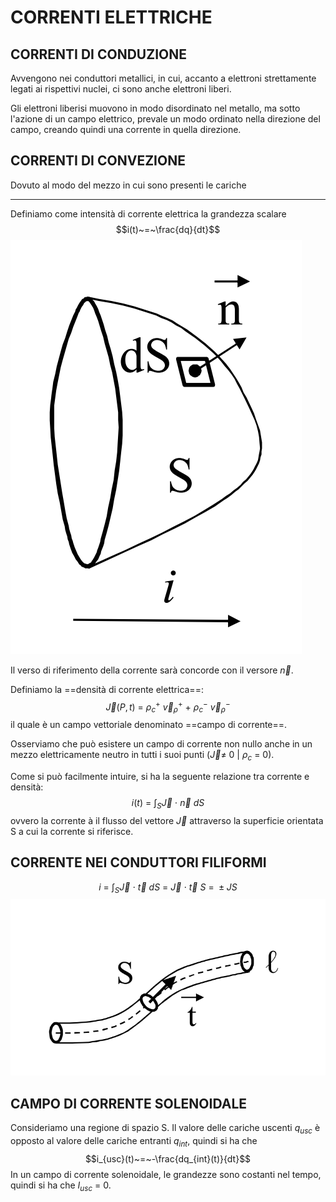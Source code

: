 # CORRENTI ELETTRICHE
## CORRENTI DI CONDUZIONE
Avvengono nei conduttori metallici, in cui, accanto a elettroni strettamente legati ai rispettivi nuclei, ci sono anche elettroni liberi.

Gli elettroni liberisi muovono in modo disordinato nel metallo, ma sotto l'azione di un campo elettrico, prevale un modo ordinato nella direzione del campo, creando quindi una corrente in quella direzione.

## CORRENTI DI CONVEZIONE
Dovuto al modo del mezzo in cui sono presenti le cariche

----

Definiamo come intensità di corrente elettrica la grandezza scalare
$$i(t)~=~\frac{dq}{dt}$$
![Immagine Correnti Elettriche 1|300](../Images/Correnti_Elettriche_1.png)

Il verso di riferimento della corrente sarà concorde con il versore $\vec{n}$.

Definiamo la ==densità di corrente elettrica==:
$$\vec{J}(P,t)~=~\rho_c^+~\vec{v}_{\rho}^+~+~\rho_c^-~\vec{v}_{\rho}^-$$
il quale è un campo vettoriale denominato ==campo di corrente==.

Osserviamo che può esistere un campo di corrente non nullo anche in un mezzo elettricamente neutro in tutti i suoi punti ($\vec{J}\neq~0~|~\rho_c~=~0$).

Come si può facilmente intuire, si ha la seguente relazione tra corrente e densità:
$$i(t)~=~\int_S{\vec{J}~\cdot~\vec{n}~dS}$$
ovvero la corrente à il flusso del vettore $\vec{J}$ attraverso la superficie orientata S a cui la corrente si riferisce.

## CORRENTE NEI CONDUTTORI FILIFORMI
$$i~=~\int_S{\vec{J}~\cdot~\vec{t}~dS}~=~\vec{J}~\cdot~\vec{t}~S~=~\pm JS$$
![Immagine Correnti Elettriche 2|500](../Images/Correnti_Elettriche_2.png)

## CAMPO DI CORRENTE SOLENOIDALE
Consideriamo una regione di spazio S.
Il valore delle cariche uscenti $q_{usc}$ è opposto al valore delle cariche entranti $q_{int}$, quindi si ha che 
$$i_{usc}(t)~=~-\frac{dq_{int}(t)}{dt}$$
In un campo di corrente solenoidale, le grandezze sono costanti nel tempo, quindi si ha che $I_{usc}~=~0$.
